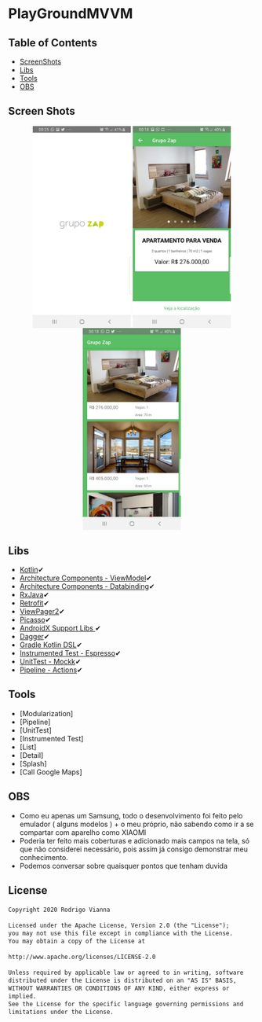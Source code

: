 # PlayGroundMVVM

## Table of Contents
* [ScreenShots](#screenshots)
* [Libs](#libs)
* [Tools](#tools)
* [OBS](#obs)

<a name="screenshots"></a>
## Screen Shots

<p align="center">
  <img src="screenshots/splash.jpeg" align="center" width=200>
  <img src="screenshots/one.jpeg" align="center" width=200>
  <img src="screenshots/two.jpeg" align="center" width=200>
</p>

<a name="libs"></a>
##  Libs
* [Kotlin](https://kotlinlang.org/)✔︎
* [Architecture Components - ViewModel](https://developer.android.com/topic/libraries/architecture/viewmodel)✔︎
* [Architecture Components - Databinding](https://developer.android.com/topic/libraries/data-binding)✔︎
* [RxJava](https://github.com/ReactiveX/RxJava)✔︎
* [Retrofit](http://square.github.io/retrofit/)✔︎
* [ViewPager2](https://developer.android.com/jetpack/androidx/releases/viewpager2)✔︎
* [Picasso](http://square.github.io/picasso/)✔︎
* [AndroidX Support Libs ](https://developer.android.com/jetpack/androidx) ✔︎
* [Dagger](https://github.com/google/dagger)✔︎
* [Gradle Kotlin DSL](https://docs.gradle.org/current/userguide/kotlin_dsl.html)✔︎
* [Instrumented Test - Espresso](https://developer.android.com/training/testing/espresso/index.html)✔︎
* [UnitTest - Mockk](https://github.com/mockk/mockk)✔︎
* [Pipeline - Actions](https://docs.github.com/en/actions/reference/workflow-syntax-for-github-actions#about-yaml-syntax-for-workflows)✔︎

<a name="tools"></a>
##  Tools

* [Modularization]
* [Pipeline]
* [UnitTest]
* [Instrumented Test]
* [List]
* [Detail]
* [Splash]
* [Call Google Maps]

<a name="obs"/></a>
## OBS
 * Como eu apenas um Samsung, todo o desenvolvimento foi feito pelo emulador ( alguns modelos ) + o meu próprio, não sabendo como ir
 a se compartar com aparelho como XIAOMI
 * Poderia ter feito mais coberturas e adicionado mais campos na tela, só que não considerei necessário, pois assim já consigo demonstrar meu conhecimento.
 * Podemos conversar sobre quaisquer pontos que tenham duvida


License
-------

    Copyright 2020 Rodrigo Vianna

    Licensed under the Apache License, Version 2.0 (the "License");
    you may not use this file except in compliance with the License.
    You may obtain a copy of the License at

    http://www.apache.org/licenses/LICENSE-2.0

    Unless required by applicable law or agreed to in writing, software
    distributed under the License is distributed on an "AS IS" BASIS,
    WITHOUT WARRANTIES OR CONDITIONS OF ANY KIND, either express or implied.
    See the License for the specific language governing permissions and
    limitations under the License.

